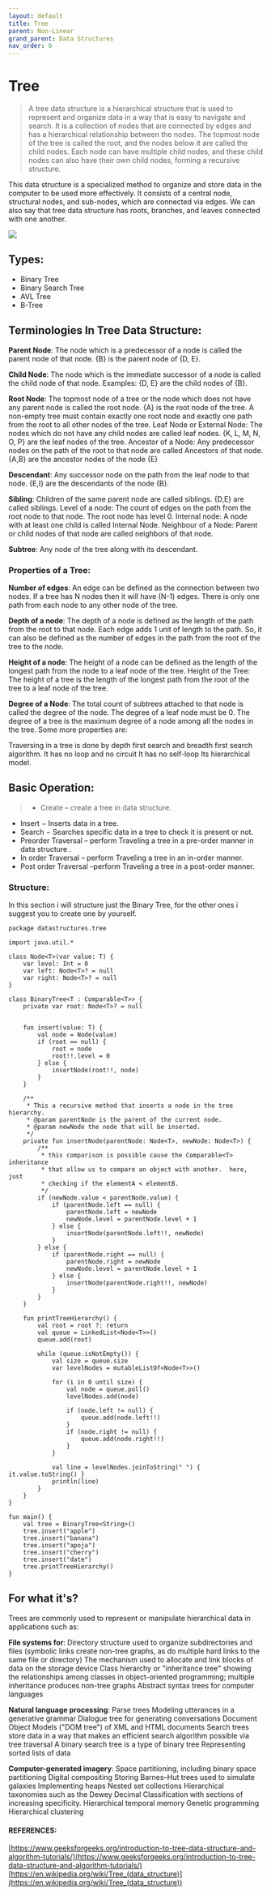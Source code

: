 ```yaml
---
layout: default
title: Tree
parent: Non-Linear
grand_parent: Data Structures
nav_order: 0
---
```

<script src="https://unpkg.com/kotlin-playground@1" data-selector="code"></script>
# Tree

> A tree data structure is a hierarchical structure that is used to represent and organize data in a way that is easy to navigate and search. It is a collection of nodes that are connected by edges and has a hierarchical relationship between the nodes. The topmost node of the tree is called the root, and the nodes below it are called the child nodes. Each node can have multiple child nodes, and these child nodes can also have their own child nodes, forming a recursive structure.

This data structure is a specialized method to organize and store data in the computer to be used more effectively. It consists of a central node, structural nodes, and sub-nodes, which are connected via edges. We can also say that tree data structure has roots, branches, and leaves connected with one another. 

![](https://media.geeksforgeeks.org/wp-content/uploads/20221124153129/Treedatastructure.png)

## Types:
- Binary Tree
- Binary Search Tree
- AVL Tree
- B-Tree

## Terminologies In Tree Data Structure:
**Parent Node**: The node which is a predecessor of a node is called the parent node of that node. {B} is the parent node of {D, E}.

**Child Node**: The node which is the immediate successor of a node is called the child node of that node. Examples: {D, E} are the child nodes of {B}.

**Root Node**: The topmost node of a tree or the node which does not have any parent node is called the root node. {A} is the root node of the tree. A non-empty tree must contain exactly one root node and exactly one path from the root to all other nodes of the tree.
Leaf Node or External Node: The nodes which do not have any child nodes are called leaf nodes. {K, L, M, N, O, P} are the leaf nodes of the tree.
Ancestor of a Node: Any predecessor nodes on the path of the root to that node are called Ancestors of that node. {A,B} are the ancestor nodes of the node {E}

**Descendant**: Any successor node on the path from the leaf node to that node. {E,I} are the descendants of the node {B}.

**Sibling**: Children of the same parent node are called siblings. {D,E} are called siblings.
Level of a node: The count of edges on the path from the root node to that node. The root node has level 0.
Internal node: A node with at least one child is called Internal Node.
Neighbour of a Node: Parent or child nodes of that node are called neighbors of that node.

**Subtree**: Any node of the tree along with its descendant.

### Properties of a Tree:
**Number of edges**: An edge can be defined as the connection between two nodes. If a tree has N nodes then it will have (N-1) edges. There is only one path from each node to any other node of the tree.

**Depth of a node**: The depth of a node is defined as the length of the path from the root to that node. Each edge adds 1 unit of length to the path. So, it can also be defined as the number of edges in the path from the root of the tree to the node.

**Height of a node**: The height of a node can be defined as the length of the longest path from the node to a leaf node of the tree.
Height of the Tree: The height of a tree is the length of the longest path from the root of the tree to a leaf node of the tree.

**Degree of a Node**: The total count of subtrees attached to that node is called the degree of the node. The degree of a leaf node must be 0. The degree of a tree is the maximum degree of a node among all the nodes in the tree.
Some more properties are:

Traversing in a tree is done by depth first search and breadth first search algorithm.
It has no loop and no circuit
It has no self-loop 
Its hierarchical model.

## Basic Operation:
> - Create – create a tree in data structure.
- Insert − Inserts data in a tree.
- Search − Searches specific data  in a tree to check it is present or not.
- Preorder Traversal – perform Traveling a tree in a pre-order manner in data structure .
-  In order Traversal – perform Traveling a tree in an in-order manner.
- Post order Traversal –perform Traveling a tree in a post-order manner.

### Structure:

In this section i will structure just the Binary Tree, for the other ones i suggest you to create one by yourself.

``` run-kotlin
package datastructures.tree

import java.util.*

class Node<T>(var value: T) {
    var level: Int = 0
    var left: Node<T>? = null
    var right: Node<T>? = null
}

class BinaryTree<T : Comparable<T>> {
    private var root: Node<T>? = null


    fun insert(value: T) {
        val node = Node(value)
        if (root == null) {
            root = node
            root!!.level = 0
        } else {
            insertNode(root!!, node)
        }
    }

    /**
     * This a recursive method that inserts a node in the tree hierarchy.
     * @param parentNode is the parent of the current node.
     * @param newNode the node that will be inserted.
     */
    private fun insertNode(parentNode: Node<T>, newNode: Node<T>) {
        /**
         * this comparison is possible cause the Comparable<T> inheritance
         * that allow us to compare an object with another.  here, just 
         * checking if the elementA < elementB. 
         */
        if (newNode.value < parentNode.value) {
            if (parentNode.left == null) {
                parentNode.left = newNode
                newNode.level = parentNode.level + 1
            } else {
                insertNode(parentNode.left!!, newNode)
            }
        } else {
            if (parentNode.right == null) {
                parentNode.right = newNode
                newNode.level = parentNode.level + 1
            } else {
                insertNode(parentNode.right!!, newNode)
            }
        }
    }

    fun printTreeHierarchy() {
        val root = root ?: return
        val queue = LinkedList<Node<T>>()
        queue.add(root)

        while (queue.isNotEmpty()) {
            val size = queue.size
            var levelNodes = mutableListOf<Node<T>>()

            for (i in 0 until size) {
                val node = queue.poll()
                levelNodes.add(node)

                if (node.left != null) {
                    queue.add(node.left!!)
                }
                if (node.right != null) {
                    queue.add(node.right!!)
                }
            }

            val line = levelNodes.joinToString(" ") { it.value.toString() }
            println(line)
        }
    }
}

fun main() {
    val tree = BinaryTree<String>()
    tree.insert("apple")
    tree.insert("banana")
    tree.insert("apoja")
    tree.insert("cherry")
    tree.insert("date")
    tree.printTreeHierarchy()
}
```

## For what it's?

Trees are commonly used to represent or manipulate hierarchical data in applications such as:

**File systems for**:
Directory structure used to organize subdirectories and files (symbolic links create non-tree graphs, as do multiple hard links to the same file or directory)
The mechanism used to allocate and link blocks of data on the storage device
Class hierarchy or "inheritance tree" showing the relationships among classes in object-oriented programming; multiple inheritance produces non-tree graphs
Abstract syntax trees for computer languages

**Natural language processing**:
Parse trees
Modeling utterances in a generative grammar
Dialogue tree for generating conversations
Document Object Models ("DOM tree") of XML and HTML documents
Search trees store data in a way that makes an efficient search algorithm possible via tree traversal
A binary search tree is a type of binary tree
Representing sorted lists of data

**Computer-generated imagery**:
Space partitioning, including binary space partitioning
Digital compositing
Storing Barnes–Hut trees used to simulate galaxies
Implementing heaps
Nested set collections
Hierarchical taxonomies such as the Dewey Decimal Classification with sections of increasing specificity.
Hierarchical temporal memory
Genetic programming
Hierarchical clustering

#### REFERENCES:
[https://www.geeksforgeeks.org/introduction-to-tree-data-structure-and-algorithm-tutorials/](https://www.geeksforgeeks.org/introduction-to-tree-data-structure-and-algorithm-tutorials/)
[https://en.wikipedia.org/wiki/Tree_(data_structure)](https://en.wikipedia.org/wiki/Tree_(data_structure))